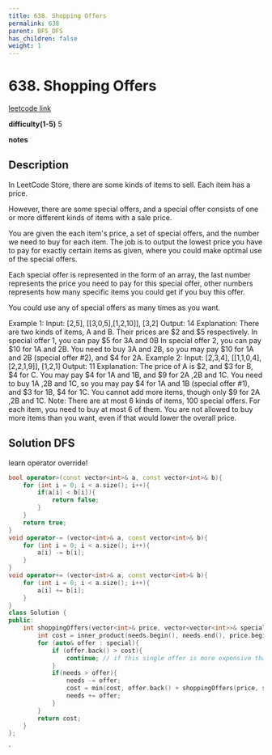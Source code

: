```yaml
---
title: 638. Shopping Offers
permalink: 638
parent: BFS_DFS
has_children: false
weight: 1
---
```

# 638. Shopping Offers
[leetcode link](https://leetcode.com/problems/shopping-offers/)

**difficulty(1-5)** 
5

**notes**   


## Description
In LeetCode Store, there are some kinds of items to sell. Each item has a price.

However, there are some special offers, and a special offer consists of one or more different kinds of items with a sale price.

You are given the each item's price, a set of special offers, and the number we need to buy for each item. The job is to output the lowest price you have to pay for exactly certain items as given, where you could make optimal use of the special offers.

Each special offer is represented in the form of an array, the last number represents the price you need to pay for this special offer, other numbers represents how many specific items you could get if you buy this offer.

You could use any of special offers as many times as you want.

Example 1:
Input: [2,5], [[3,0,5],[1,2,10]], [3,2]
Output: 14
Explanation: 
There are two kinds of items, A and B. Their prices are $2 and $5 respectively. 
In special offer 1, you can pay $5 for 3A and 0B
In special offer 2, you can pay $10 for 1A and 2B. 
You need to buy 3A and 2B, so you may pay $10 for 1A and 2B (special offer #2), and $4 for 2A.
Example 2:
Input: [2,3,4], [[1,1,0,4],[2,2,1,9]], [1,2,1]
Output: 11
Explanation: 
The price of A is $2, and $3 for B, $4 for C. 
You may pay $4 for 1A and 1B, and $9 for 2A ,2B and 1C. 
You need to buy 1A ,2B and 1C, so you may pay $4 for 1A and 1B (special offer #1), and $3 for 1B, $4 for 1C. 
You cannot add more items, though only $9 for 2A ,2B and 1C.
Note:
There are at most 6 kinds of items, 100 special offers.
For each item, you need to buy at most 6 of them.
You are not allowed to buy more items than you want, even if that would lower the overall price.

## Solution DFS
learn operator override!

```c++
bool operator>(const vector<int>& a, const vector<int>& b){
    for (int i = 0; i < a.size(); i++){
        if(a[i] < b[i]){
            return false;
        }
    }
    return true;
}
void operator-= (vector<int>& a, const vector<int>& b){
    for (int i = 0; i < a.size(); i++){
        a[i] -= b[i];
    }
}
void operator+= (vector<int>& a, const vector<int>& b){
    for (int i = 0; i < a.size(); i++){
        a[i] += b[i];
    }
}
class Solution {
public:
    int shoppingOffers(vector<int>& price, vector<vector<int>>& special, vector<int>& needs) {
        int cost = inner_product(needs.begin(), needs.end(), price.begin(), 0); // worst case - buy everything as single.
        for (auto& offer : special){
            if (offer.back() > cost){ 
                continue; // if this single offer is more expensive than worst case cost, then prune.
            }
            if(needs > offer){
                needs -= offer;
                cost = min(cost, offer.back() + shoppingOffers(price, special, needs));
                needs += offer; 
            }
        }
        return cost;        
    }
};
```

<!-- 
Default label
{: .label }

Blue label
{: .label .label-blue }

Stable
{: .label .label-green }

New release
{: .label .label-purple }

Coming soon
{: .label .label-yellow }

Deprecated
{: .label .label-red } -->
`